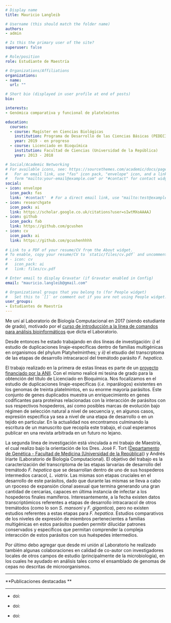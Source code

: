 ```yaml
---
# Display name
title: Mauricio Langleib

# Username (this should match the folder name)
authors:
- admin

# Is this the primary user of the site?
superuser: false

# Role/position
role: Estudiante de Maestría

# Organizations/Affiliations
organizations:
- name: 
  url: ""

# Short bio (displayed in user profile at end of posts)
bio: 

interests:
- Genómica comparativa y funcional de platelmintos

education:
  courses:
  - course: Magíster en Ciencias Biológicas
    institution: Programa de Desarrollo de las Ciencias Básicas (PEDECIBA)
    year: 2019 - en progreso
  - course: Licenciado en Bioquímica
    institution: Facultad de Ciencias (Universidad de la República)
    year: 2013 - 2018

# Social/Academic Networking
# For available icons, see: https://sourcethemes.com/academic/docs/page-builder/#icons
#   For an email link, use "fas" icon pack, "envelope" icon, and a link in the
#   form "mailto:your-email@example.com" or "#contact" for contact widget.
social:
- icon: envelope
  icon_pack: fas
  link: '#contact'  # For a direct email link, use "mailto:test@example.org".
- icon: researchgate  
  icon_pack: ai
  link: https://scholar.google.co.uk/citations?user=sIwtMXoAAAAJ
- icon: github
  icon_pack: fab
  link: https://github.com/gcushen
- icon: cv
  icon_pack: ai
  link: https://github.com/gcushenhhhh
  
# Link to a PDF of your resume/CV from the About widget.
# To enable, copy your resume/CV to `static/files/cv.pdf` and uncomment the lines below.
# - icon: cv
#   icon_pack: ai
#   link: files/cv.pdf

# Enter email to display Gravatar (if Gravatar enabled in Config)
email: "mauricio.langleib@gmail.com"

# Organizational groups that you belong to (for People widget)
#   Set this to `[]` or comment out if you are not using People widget.
user_groups:
- Estudiantes de Maestría
---
```


Me uní al Laboratorio de Biología Computacional en 2017 (siendo estudiante de grado), motivado por el [curso de introducción a la línea de comandos para análisis bioinformáticos]() que dicta el Laboratorio.

Desde entonces he estado trabajando en dos líneas de investigación: *i)* el estudio de duplicaciones linaje-específicas dentro de familias multigénicas en organismos del phylum Platyhelminthes; y *ii)* el etsudio del transcrptoma de las etapas de desarrollo intracaracol del tremátodo parásito *F. hepatica*.

El trabajo realizado en la primera de estas líneas es parte de un [proyecto financiado por la ANII](). Con el mismo realicé mi tesina de grado para la obtención del título de Licenciado en Bioquímica. Nos focalizamos en el estudio de duplicaciones linaje-específicas (*i.e.* inparálogos) existentes en los genomas de treinta platelmintos, en su enorme mayoría parásitos. Este conjunto de genes duplicados muestra un enriquecimiento en genes codificantes para proteínas relacionadas con la interacción de parásitos con sus respectivos hospederos, así como posibles marcas de evolución bajo régimen de selección natural a nivel de secuencia y, en algunos casos, expresión específica ya sea a nivel de una etapa de desarrollo o en un tejido en particular. En la actualidad nos encontramos culminando la escritura de un manuscrito que recopila este trabajo, el cual esperamos publicar en una revista arbitrada en un futuro no lejano.

La segunda línea de investigación está vinculada a mi trabajo de Maestría, el cual realizo bajo la orientación de los Dres. José F. Tort ([Departamento de Genética - Facultad de Medicina (Universidad de la República)]()) y Andrés Iriarte (Laboratorio de Biología Computacional). El objetivo del trabajo es la caracterización del transcriptoma de las etapas larvarias de desarrollo del tremátodo *F. hepatica* que se desarrollan dentro de uno de sus hospederos intermedios caracol, *L. viatrix*. Las mismas son etapas cruciales en el desarrollo de este parásitos, dado que durante las mismas se lleva a cabo un rpoceso de expansión clonal asexual que termina generando una gran cantidad de cercarias, capaces en última instancia de infectar a los hospederos finales mamíferos. Interesantemente, a la fecha existen datos transcriptómicos referentes a etapas de desarrollo intracaracol de otros tremátodos (como lo son *S. mansoni* y *F. gigantica*), pero no existen estudios referentes a estas etapas para *F. hepatica*. Estudios comparativos de los niveles de expresión de miembros pertenecientes a familias multigénicas en estos parásitos pueden permitir dilucidar patrones conservados y específicos que permitan comprender la compleja interacción de estos parásitos con sus huéspedes intermedios.

Por último debo agregar que desde mi unión al Laboratorio he realizado también algunas colaboraciones en calidad de co-autor con investigadores locales de otros campos de estudio (principalmente de la microbiología), en los cuales he ayudado en análisis tales como el ensamblado de genomas de cepas no descritas de microorganismos.

___

**Publicaciones destacadas    **
___

- <font size="4"> []() </font> <font size="2"> doi:  </font> 

- <font size="4"> []() </font> <font size="2"> doi: </font> 

- <font size="4"> []() </font> <font size="2"> doi:  </font> 
